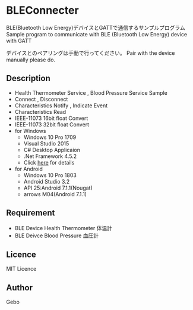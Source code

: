 BLEConnecter
====

BLE(Bluetooth Low Energy)デバイスとGATTで通信するサンプルプログラム
Sample program to communicate with BLE (Bluetooth Low Energy) device with GATT

デバイスとのペアリングは手動で行ってください。
Pair with the device manually please do.

## Description
- Health Thermometer Service , Blood Pressure Service Sample
- Connect , Disconnect
- Characteristics Notify , Indicate Event
- Characteristics Read
- IEEE-11073 16bit float Convert
- IEEE-11073 32bit float Convert
- for Windows
  - Windows 10 Pro 1709
  - Visual Studio 2015
  - C# Desktop Applicaion
  - .Net Framework 4.5.2
  - Click [here](https://qiita.com/gebo/items/41da7474936845d77d06) for details
- for Android
  - Windows 10 Pro 1803
  - Android Studio 3.2
  - API 25:Android 7.1.1(Nougat)
  - arrows M04(Android 7.1.1)
  
## Requirement
- BLE Device Health Thermometer 体温計
- BLE Deivce Blood Pressure 血圧計

## Licence
MIT Licence

## Author
Gebo
